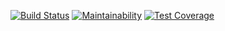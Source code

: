 [![Build Status](https://travis-ci.org/zeitnot/leo.svg?branch=master)](https://travis-ci.org/zeitnot/leo)
[![Maintainability](https://api.codeclimate.com/v1/badges/105e973fa36d7d032acf/maintainability)](https://codeclimate.com/github/zeitnot/leo/maintainability)
[![Test Coverage](https://api.codeclimate.com/v1/badges/105e973fa36d7d032acf/test_coverage)](https://codeclimate.com/github/zeitnot/leo/test_coverage)